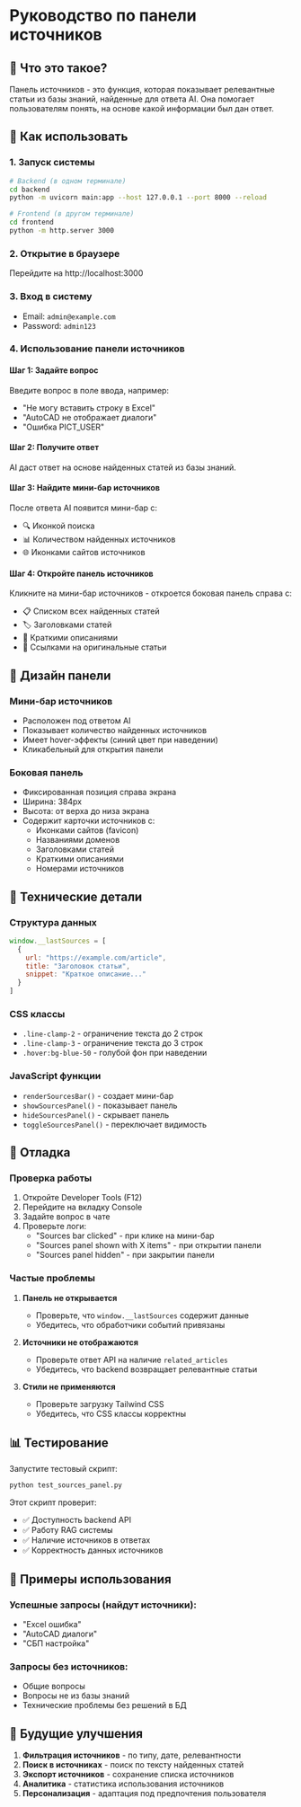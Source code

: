 # Руководство по панели источников

## 🎯 Что это такое?

Панель источников - это функция, которая показывает релевантные статьи из базы знаний, найденные для ответа AI. Она помогает пользователям понять, на основе какой информации был дан ответ.

## 🚀 Как использовать

### 1. Запуск системы
```bash
# Backend (в одном терминале)
cd backend
python -m uvicorn main:app --host 127.0.0.1 --port 8000 --reload

# Frontend (в другом терминале)  
cd frontend
python -m http.server 3000
```

### 2. Открытие в браузере
Перейдите на http://localhost:3000

### 3. Вход в систему
- Email: `admin@example.com`
- Password: `admin123`

### 4. Использование панели источников

#### Шаг 1: Задайте вопрос
Введите вопрос в поле ввода, например:
- "Не могу вставить строку в Excel"
- "AutoCAD не отображает диалоги"
- "Ошибка PICT_USER"

#### Шаг 2: Получите ответ
AI даст ответ на основе найденных статей из базы знаний.

#### Шаг 3: Найдите мини-бар источников
После ответа AI появится мини-бар с:
- 🔍 Иконкой поиска
- 📊 Количеством найденных источников
- 🌐 Иконками сайтов источников

#### Шаг 4: Откройте панель источников
Кликните на мини-бар источников - откроется боковая панель справа с:
- 📋 Списком всех найденных статей
- 🏷️ Заголовками статей
- 📝 Краткими описаниями
- 🔗 Ссылками на оригинальные статьи

## 🎨 Дизайн панели

### Мини-бар источников
- Расположен под ответом AI
- Показывает количество найденных источников
- Имеет hover-эффекты (синий цвет при наведении)
- Кликабельный для открытия панели

### Боковая панель
- Фиксированная позиция справа экрана
- Ширина: 384px
- Высота: от верха до низа экрана
- Содержит карточки источников с:
  - Иконками сайтов (favicon)
  - Названиями доменов
  - Заголовками статей
  - Краткими описаниями
  - Номерами источников

## 🔧 Технические детали

### Структура данных
```javascript
window.__lastSources = [
  {
    url: "https://example.com/article",
    title: "Заголовок статьи",
    snippet: "Краткое описание..."
  }
]
```

### CSS классы
- `.line-clamp-2` - ограничение текста до 2 строк
- `.line-clamp-3` - ограничение текста до 3 строк
- `.hover:bg-blue-50` - голубой фон при наведении

### JavaScript функции
- `renderSourcesBar()` - создает мини-бар
- `showSourcesPanel()` - показывает панель
- `hideSourcesPanel()` - скрывает панель
- `toggleSourcesPanel()` - переключает видимость

## 🐛 Отладка

### Проверка работы
1. Откройте Developer Tools (F12)
2. Перейдите на вкладку Console
3. Задайте вопрос в чате
4. Проверьте логи:
   - "Sources bar clicked" - при клике на мини-бар
   - "Sources panel shown with X items" - при открытии панели
   - "Sources panel hidden" - при закрытии панели

### Частые проблемы
1. **Панель не открывается**
   - Проверьте, что `window.__lastSources` содержит данные
   - Убедитесь, что обработчики событий привязаны

2. **Источники не отображаются**
   - Проверьте ответ API на наличие `related_articles`
   - Убедитесь, что backend возвращает релевантные статьи

3. **Стили не применяются**
   - Проверьте загрузку Tailwind CSS
   - Убедитесь, что CSS классы корректны

## 📊 Тестирование

Запустите тестовый скрипт:
```bash
python test_sources_panel.py
```

Этот скрипт проверит:
- ✅ Доступность backend API
- ✅ Работу RAG системы
- ✅ Наличие источников в ответах
- ✅ Корректность данных источников

## 🎯 Примеры использования

### Успешные запросы (найдут источники):
- "Excel ошибка"
- "AutoCAD диалоги"
- "СБП настройка"

### Запросы без источников:
- Общие вопросы
- Вопросы не из базы знаний
- Технические проблемы без решений в БД

## 🔮 Будущие улучшения

1. **Фильтрация источников** - по типу, дате, релевантности
2. **Поиск в источниках** - поиск по тексту найденных статей
3. **Экспорт источников** - сохранение списка источников
4. **Аналитика** - статистика использования источников
5. **Персонализация** - адаптация под предпочтения пользователя

